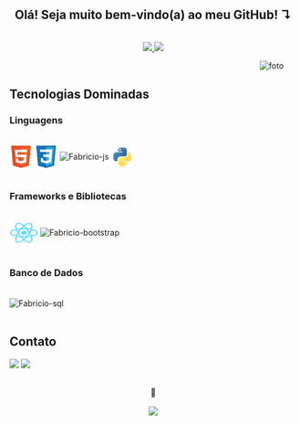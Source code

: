 <h2 align = "center"> Olá! Seja muito bem-vindo(a) ao meu GitHub! ↴</h2>

<div align="center"><br>
    <a href="https://github.com/FabricioKolling">
        <img height="165" src="https://github-readme-stats.vercel.app/api?username=FabricioKolling&show_icons=true&theme=midnight-purple&include_all_commits=true&count_private=true"/>
        <img height="165" src="https://github-readme-stats.vercel.app/api/top-langs/?username=FabricioKolling&layout=compact&langs_count=10&theme=midnight-purple"/>
    </a>
</div>

<img align="right" alt="foto" height="65" width="65" src="https://preview.redd.it/akkxz5ofa3ob1.jpg?auto=webp&s=359200b26e1c3b5d63b55682c38022d96c88711b"><img/>


## Tecnologias Dominadas

### Linguagens
<br>

<div style="display: inline_block" align="left">
  <img align="center" alt="Fabricio-HTML" height="40" width="40" src="https://raw.githubusercontent.com/devicons/devicon/master/icons/html5/html5-original.svg">
  <img align="center" alt="Fabricio-CSS" height="40" width="40" src="https://raw.githubusercontent.com/devicons/devicon/master/icons/css3/css3-original.svg">
  <img align="center" alt="Fabricio-js" height="40" width="40" src="https://cdn.jsdelivr.net/gh/devicons/devicon@latest/icons/javascript/javascript-original.svg">
  <img align="center" alt="Fabricio-Python" height="40" width="40" src="https://raw.githubusercontent.com/devicons/devicon/master/icons/python/python-original.svg">  
</div><br>

### Frameworks e Bibliotecas
<br>

<div style="display: inline_block" align="left">
  <img align="center" alt="Fabricio-react" height="40" width="50" src="https://raw.githubusercontent.com/devicons/devicon/master/icons/react/react-original.svg">
  <img align="center" alt="Fabricio-bootstrap" height="40" width="50" src="https://cdn.jsdelivr.net/gh/devicons/devicon@latest/icons/bootstrap/bootstrap-original.svg">
</div><br>

### Banco de Dados
<br>

<div style="display: inline_block" align="left">
   <img align="center" alt="Fabricio-sql" height="40" width="50" src="https://cdn.jsdelivr.net/gh/devicons/devicon@latest/icons/postgresql/postgresql-original.svg" />
</div><br>        

## Contato
 
<div>
  <a href="https://instagram.com/fabr.exx" target="_blank"><img src="https://img.shields.io/badge/-Instagram-%236b34c2?style=for-the-badge&logo=instagram&logoColor=white" target="_blank"></a>
  <a href="" target="_blank"><img src="https://img.shields.io/badge/-LinkedIn-%236b34c2?style=for-the-badge&logo=linkedin&logoColor=white" target="_blank"></a> 
</div>          

<div align="center">
<br><p align="center"><b>👀</b></p>  
<p align="center"><img align="center" src="https://profile-counter.glitch.me/{FabricioKolling}/count.svg" /></p> 
<br>
</div>

